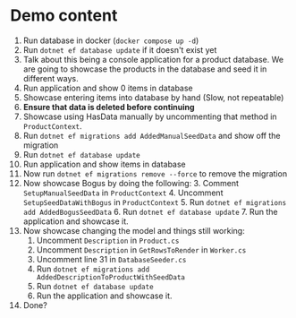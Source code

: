 # Demo content
1. Run database in docker (`docker compose up -d`)
2. Run `dotnet ef database update` if it doesn't exist yet
3. Talk about this being a console application for a product database. 
   We are going to showcase the products in the database and seed it in different ways.
4. Run application and show 0 items in database
5. Showcase entering items into database by hand (Slow, not repeatable)
6. **Ensure that data is deleted before continuing**
7. Showcase using HasData manually by uncommenting that method in `ProductContext`.
8. Run `dotnet ef migrations add AddedManualSeedData` and show off the migration
9. Run `dotnet ef database update`
10. Run application and show items in database
11. Now run `dotnet ef migrations remove --force` to remove the migration
12. Now showcase Bogus by doing the following:
	3. Comment `SetupManualSeedData` in `ProductContext`
	4. Uncomment  `SetupSeedDataWithBogus` in `ProductContext`
	5. Run `dotnet ef migrations add AddedBogusSeedData`
	6. Run `dotnet ef database update`
	7. Run the application and showcase it.
13. Now showcase changing the model and things still working:
	1. Uncomment `Description` in `Product.cs`
	2. Uncomment `Description` in `GetRowsToRender` in `Worker.cs`
	2. Uncomment line 31 in `DatabaseSeeder.cs`
	3. Run `dotnet ef migrations add AddedDescriptionToProductWithSeedData`
    4. Run `dotnet ef database update`
	5. Run the application and showcase it.
14. Done?